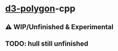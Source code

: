 # [d3-polygon](https://github.com/d3/d3-polygon)-cpp

## :warning: WIP/Unfinished & Experimental

## TODO: hull still unfinished
